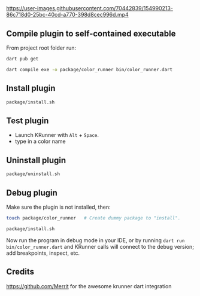 ##

https://user-images.githubusercontent.com/70442839/154990213-86c718d0-25bc-40cd-a770-398d8cec996d.mp4

## Compile plugin to self-contained executable

From project root folder run:

```bash
dart pub get
```

```bash
dart compile exe -o package/color_runner bin/color_runner.dart
```


## Install plugin

```bash
package/install.sh
```


## Test plugin

- Launch KRunner with `Alt` + `Space`.
- type in a color name


## Uninstall plugin

```bash
package/uninstall.sh
```


## Debug plugin

Make sure the plugin is not installed, then:

```bash
touch package/color_runner   # Create dummy package to "install".
```

```bash
package/install.sh
```

Now run the program in debug mode in your IDE, or by running `dart run
bin/color_runner.dart` and KRunner calls will connect to the debug version; add
breakpoints, inspect, etc.

## Credits

https://github.com/Merrit for the awesome krunner dart integration
